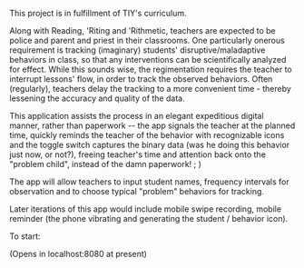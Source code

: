 This project is in fulfillment of TIY's curriculum.  

Along with Reading, 'Riting and 'Rithmetic, teachers are expected to be police and parent and priest in their classrooms.  One particularly onerous requirement is tracking (imaginary) students' disruptive/maladaptive behaviors in class, so that any interventions can be scientifically analyzed for effect. While this sounds wise, the regimentation requires the teacher to interrupt lessons' flow, in order to track the observed behaviors.  Often (regularly), teachers delay the tracking to a more convenient time - thereby lessening the accuracy and quality of the data.

This application assists the process in an elegant expeditious digital manner, rather than paperwork -- the app signals the teacher at the planned time, quickly reminds the teacher of the behavior with recognizable icons and the toggle switch captures the binary data (was he doing this behavior just now, or not?), freeing teacher's time and attention back onto the "problem child", instead of the damn paperwork! ; )

The app will allow teachers to input student names, frequency intervals for observation and to choose typical "problem" behaviors for tracking.

Later iterations of this app would include mobile swipe recording, mobile reminder (the phone vibrating and generating the student / behavior icon).



To start:

(Opens in localhost:8080 at present)
